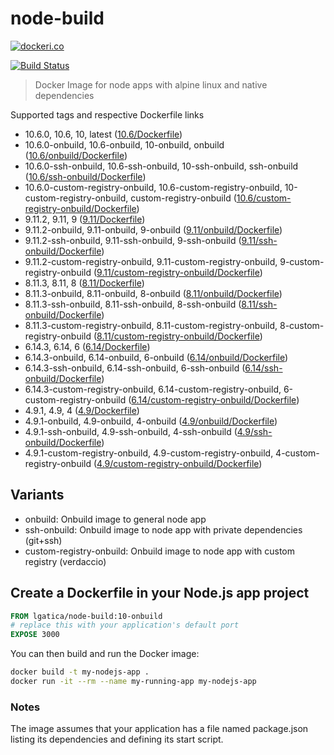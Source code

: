 # node-build

[![dockeri.co](http://dockeri.co/image/lgatica/node-build)](https://hub.docker.com/r/lgatica/node-build/)

[![Build Status](https://travis-ci.org/lgaticaq/node-build.svg?branch=master)](https://travis-ci.org/lgaticaq/node-build)

> Docker Image for node apps with alpine linux and native dependencies

Supported tags and respective Dockerfile links

* 10.6.0, 10.6, 10, latest ([10.6/Dockerfile](https://github.com/lgaticaq/node-build/blob/master/10.6.0/Dockerfile))
* 10.6.0-onbuild, 10.6-onbuild, 10-onbuild, onbuild ([10.6/onbuild/Dockerfile](https://github.com/lgaticaq/node-build/blob/master/10.6.0/onbuild/Dockerfile))
* 10.6.0-ssh-onbuild, 10.6-ssh-onbuild, 10-ssh-onbuild, ssh-onbuild ([10.6/ssh-onbuild/Dockerfile](https://github.com/lgaticaq/node-build/blob/master/10.6.0/ssh-onbuild/Dockerfile))
* 10.6.0-custom-registry-onbuild, 10.6-custom-registry-onbuild, 10-custom-registry-onbuild, custom-registry-onbuild ([10.6/custom-registry-onbuild/Dockerfile](https://github.com/lgaticaq/node-build/blob/master/10.6.0/custom-registry-onbuild/Dockerfile))
* 9.11.2, 9.11, 9 ([9.11/Dockerfile](https://github.com/lgaticaq/node-build/blob/master/9.11.2/Dockerfile))
* 9.11.2-onbuild, 9.11-onbuild, 9-onbuild ([9.11/onbuild/Dockerfile](https://github.com/lgaticaq/node-build/blob/master/9.11.2/onbuild/Dockerfile))
* 9.11.2-ssh-onbuild, 9.11-ssh-onbuild, 9-ssh-onbuild ([9.11/ssh-onbuild/Dockerfile](https://github.com/lgaticaq/node-build/blob/master/9.11.2/ssh-onbuild/Dockerfile))
* 9.11.2-custom-registry-onbuild, 9.11-custom-registry-onbuild, 9-custom-registry-onbuild ([9.11/custom-registry-onbuild/Dockerfile](https://github.com/lgaticaq/node-build/blob/master/9.11.2/custom-registry-onbuild/Dockerfile))
* 8.11.3, 8.11, 8 ([8.11/Dockerfile](https://github.com/lgaticaq/node-build/blob/master/8.11.3/Dockerfile))
* 8.11.3-onbuild, 8.11-onbuild, 8-onbuild ([8.11/onbuild/Dockerfile](https://github.com/lgaticaq/node-build/blob/master/8.11.3/onbuild/Dockerfile))
* 8.11.3-ssh-onbuild, 8.11-ssh-onbuild, 8-ssh-onbuild ([8.11/ssh-onbuild/Dockerfile](https://github.com/lgaticaq/node-build/blob/master/8.11.3/ssh-onbuild/Dockerfile))
* 8.11.3-custom-registry-onbuild, 8.11-custom-registry-onbuild, 8-custom-registry-onbuild ([8.11/custom-registry-onbuild/Dockerfile](https://github.com/lgaticaq/node-build/blob/master/8.11.3/custom-registry-onbuild/Dockerfile))
* 6.14.3, 6.14, 6 ([6.14/Dockerfile](https://github.com/lgaticaq/node-build/blob/master/6.14.3/Dockerfile))
* 6.14.3-onbuild, 6.14-onbuild, 6-onbuild ([6.14/onbuild/Dockerfile](https://github.com/lgaticaq/node-build/blob/master/6.14.3/onbuild/Dockerfile))
* 6.14.3-ssh-onbuild, 6.14-ssh-onbuild, 6-ssh-onbuild ([6.14/ssh-onbuild/Dockerfile](https://github.com/lgaticaq/node-build/blob/master/6.14.3/ssh-onbuild/Dockerfile))
* 6.14.3-custom-registry-onbuild, 6.14-custom-registry-onbuild, 6-custom-registry-onbuild ([6.14/custom-registry-onbuild/Dockerfile](https://github.com/lgaticaq/node-build/blob/master/6.14.3/custom-registry-onbuild/Dockerfile))
* 4.9.1, 4.9, 4 ([4.9/Dockerfile](https://github.com/lgaticaq/node-build/blob/master/4.9.1/Dockerfile))
* 4.9.1-onbuild, 4.9-onbuild, 4-onbuild ([4.9/onbuild/Dockerfile](https://github.com/lgaticaq/node-build/blob/master/4.9.1/onbuild/Dockerfile))
* 4.9.1-ssh-onbuild, 4.9-ssh-onbuild, 4-ssh-onbuild ([4.9/ssh-onbuild/Dockerfile](https://github.com/lgaticaq/node-build/blob/master/4.9.1/ssh-onbuild/Dockerfile))
* 4.9.1-custom-registry-onbuild, 4.9-custom-registry-onbuild, 4-custom-registry-onbuild ([4.9/custom-registry-onbuild/Dockerfile](https://github.com/lgaticaq/node-build/blob/master/4.9.1/custom-registry-onbuild/Dockerfile))

## Variants

* onbuild: Onbuild image to general node app
* ssh-onbuild: Onbuild image to node app with private dependencies (git+ssh)
* custom-registry-onbuild: Onbuild image to node app with custom registry (verdaccio)

## Create a Dockerfile in your Node.js app project

```dockerfile
FROM lgatica/node-build:10-onbuild
# replace this with your application's default port
EXPOSE 3000
```

You can then build and run the Docker image:

```bash
docker build -t my-nodejs-app .
docker run -it --rm --name my-running-app my-nodejs-app
```

### Notes

The image assumes that your application has a file named package.json listing its dependencies and defining its start script.

